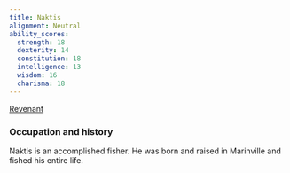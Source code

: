 ```yaml
---
title: Naktis
alignment: Neutral
ability_scores:
  strength: 18
  dexterity: 14
  constitution: 18
  intelligence: 13
  wisdom: 16
  charisma: 18
---
```


[Revenant](/monsters/revenant)

### Occupation and history

Naktis is an accomplished fisher. He was born and raised in Marinville and fished his entire life.
